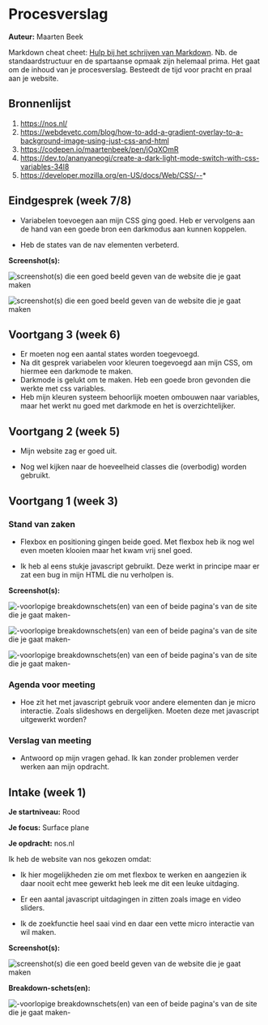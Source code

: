 # Procesverslag
**Auteur:** Maarten Beek

Markdown cheat cheet: [Hulp bij het schrijven van Markdown](https://github.com/adam-p/markdown-here/wiki/Markdown-Cheatsheet). Nb. de standaardstructuur en de spartaanse opmaak zijn helemaal prima. Het gaat om de inhoud van je procesverslag. Besteedt de tijd voor pracht en praal aan je website.



## Bronnenlijst
1. https://nos.nl/
2. https://webdevetc.com/blog/how-to-add-a-gradient-overlay-to-a-background-image-using-just-css-and-html
3. https://codepen.io/maartenbeek/pen/jOqXOmR
4. https://dev.to/ananyaneogi/create-a-dark-light-mode-switch-with-css-variables-34l8
5. https://developer.mozilla.org/en-US/docs/Web/CSS/--*



## Eindgesprek (week 7/8)

* Variabelen toevoegen aan mijn CSS ging goed. Heb er vervolgens aan de hand van een goede bron een darkmodus aan kunnen koppelen. 

* Heb de states van de nav elementen verbeterd.



**Screenshot(s):**

![screenshot(s) die een goed beeld geven van de website die je gaat maken](images/screenshot_dark.png)

![screenshot(s) die een goed beeld geven van de website die je gaat maken](images/screenshot_light.png)



## Voortgang 3 (week 6)

* Er moeten nog een aantal states worden toegevoegd.
* Na dit gesprek variabelen voor kleuren toegevoegd aan mijn CSS, om hiermee een darkmode te maken.
* Darkmode is gelukt om te maken. Heb een goede bron gevonden die werkte met css variables.
* Heb mijn kleuren systeem behoorlijk moeten ombouwen naar variables, maar het werkt nu goed met darkmode en het is overzichtelijker.


## Voortgang 2 (week 5)

* Mijn website zag er goed uit.

* Nog wel kijken naar de hoeveelheid classes die (overbodig) worden gebruikt.


## Voortgang 1 (week 3)

### Stand van zaken

* Flexbox en positioning gingen beide goed. Met flexbox heb ik nog wel even moeten klooien maar het kwam vrij snel goed.

* Ik heb al eens stukje javascript gebruikt. Deze werkt in principe maar er zat een bug in mijn HTML die nu verholpen is. 

**Screenshot(s):**

![-voorlopige breakdownschets(en) van een of beide pagina's van de site die je gaat maken-](images/screen1.png)

![-voorlopige breakdownschets(en) van een of beide pagina's van de site die je gaat maken-](images/screen2.png)

![-voorlopige breakdownschets(en) van een of beide pagina's van de site die je gaat maken-](images/screen3.png)

### Agenda voor meeting

* Hoe zit het met javascript gebruik voor andere elementen dan je micro interactie. Zoals slideshows en dergelijken. Moeten deze met javascript uitgewerkt worden?

### Verslag van meeting

* Antwoord op mijn vragen gehad. Ik kan zonder problemen verder werken aan mijn opdracht.


## Intake (week 1)

**Je startniveau:** Rood

**Je focus:** Surface plane

**Je opdracht:** nos.nl

Ik heb de website van nos gekozen omdat:

* Ik hier mogelijkheden zie om met flexbox te werken en aangezien ik daar nooit echt mee gewerkt heb leek me dit een leuke uitdaging.

* Er een aantal javascript uitdagingen in zitten zoals image en video sliders.

* Ik de zoekfunctie heel saai vind en daar een vette micro interactie van wil maken.


**Screenshot(s):**

![screenshot(s) die een goed beeld geven van de website die je gaat maken](images/nos.png)

**Breakdown-schets(en):**

![-voorlopige breakdownschets(en) van een of beide pagina's van de site die je gaat maken-](images/breakdown.jpg)
